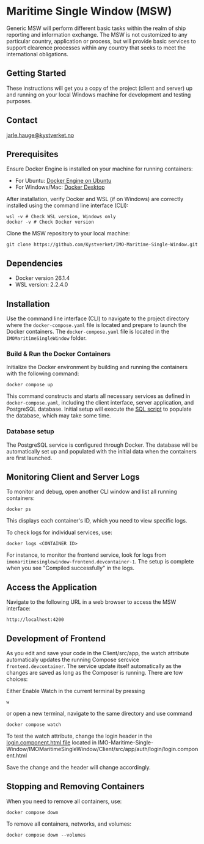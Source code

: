 # Maritime Single Window (MSW)
Generic MSW will perform different basic tasks within the realm of ship reporting and information exchange. The MSW is not customized to any particular country, application or process, but will provide basic services to support clearence processes within any country that seeks to meet the international obligations.

## Getting Started
These instructions will get you a copy of the project (client and server) up and running on your local Windows machine for development and testing purposes. 

## Contact
jarle.hauge@kystverket.no

## Prerequisites
Ensure Docker Engine is installed on your machine for running containers:
- For Ubuntu: [Docker Engine on Ubuntu](https://docs.docker.com/engine/install/ubuntu/)
- For Windows/Mac: [Docker Desktop](https://www.docker.com/products/docker-desktop/)

After installation, verify Docker and WSL (if on Windows) are correctly installed using the command line interface (CLI):
```
wsl -v # Check WSL version, Windows only
docker -v # Check Docker version
```

Clone the MSW repository to your local machine: 
```
git clone https://github.com/Kystverket/IMO-Maritime-Single-Window.git
```

## Dependencies
- Docker version 26.1.4
- WSL version: 2.2.4.0

## Installation
Use the command line interface (CLI) to navigate to the project directory where the `docker-compose.yaml` file is located and prepare to launch the Docker containers. The `docker-compose.yaml` file is located in the `IMOMaritimeSingleWindow` folder.

### Build & Run the Docker Containers
Initialize the Docker environment by building and running the containers with the following command:
```
docker compose up
```
This command constructs and starts all necessary services as defined in `docker-compose.yaml`, including the client interface, server application, and PostgreSQL database. Initial setup will execute the [SQL script](https://github.com/Kystverket/IMO-Maritime-Single-Window/blob/master/IMOMaritimeSingleWindow/Server/SqlScripts/Create_and_populate_DB.sql) to populate the database, which may take some time.


### Database setup
The PostgreSQL service is configured through Docker. The database will be automatically set up and populated with the initial data when the containers are first launched. 

## Monitoring Client and Server Logs
To monitor and debug, open another CLI window and list all running containers:
```
docker ps
```

This displays each container's ID, which you need to view specific logs.

To check logs for individual services, use:

```
docker logs <CONTAINER ID>
```
For instance, to monitor the frontend service, look for logs from `imomaritimesinglewindow-frontend.devcontainer-1`. The setup is complete when you see "Compiled successfully" in the logs.


## Access the Application
Navigate to the following URL in a web browser to access the MSW interface:

`http://localhost:4200`

## Development of Frontend

As you edit and save your code in the Client/src/app, the watch attribute automaticaly updates the running Compose sercvice `frontend.devcontainer`. The service update itself automatically as the changes are saved as long as the Composer is running. There are tow choices: 

Either Enable Watch in the current terminal by pressing 
```
w
```

or open a new terminal, navigate to the same directory and use command 
```
docker compose watch
```

To test the watch attribute, change the login header in the [login.component.html file](https://github.com/Kystverket/IMO-Maritime-Single-Window/blob/dockerize-applicationv2/IMOMaritimeSingleWindow/Client/src/app/auth/login/login.component.html) located in IMO-Maritime-Single-Window/IMOMaritimeSingleWindow/Client/src/app/auth/login/login.component.html 

Save the change and the header will change accordingly. 

## Stopping and Removing Containers
When you need to remove all containers, use:
```
docker compose down
```

To remove all containers, networks, and volumes:

```
docker compose down --volumes
```



